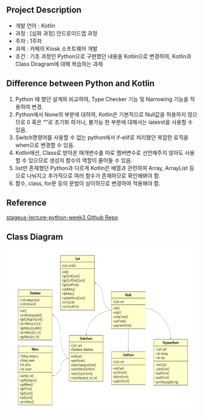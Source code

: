 ## Project Description

- 개발 언어 : Kotlin
- 과정 : [심화 과정] 안드로이드앱 과정  
- 주차 : 1주차  
- 과제 : 카페의 Kiosk 소프트웨어 개발  
- 조건 : 기초 과정인 Python으로 구현했던 내용을 Kotlin으로 변경하여, Kotlin과 Class Diragram에 대해 복습하는 과제  

## Difference between Python and Kotlin

1. Python 때 했던 설계와 비교하여, Type Checker 기능 및 Narrowing 기능을 적용하여 변경.
2. Python에서 None의 부분에 대하여, Kotlin은 기본적으로 Null값을 허용하지 않으므로 0 혹은 ""로 초기화 하거나, 불가능 한 부분에 대해서는 lateinit을 사용할 수 있음.
3. Switch명령어를 사용할 수 없는 python에서 if-elif로 처리했던 복잡한 로직을 when으로 변경할 수 있음.
4. Kotlin에선, Class로 받아온 매개변수를 따로 멤버변수로 선언해주지 않아도 사용할 수 있으므로 생성자 함수의 역할이 줄어들 수 있음.
5. list만 존재했던 Python과 다르게 Kotlin은 배열과 관련하여 Array, ArrayList 등으로 나눠지고 추가적으로 여러 함수가 존재하므로 확인해봐야 함.
6. 함수, class, for문 등의 문법이 상이하므로 변경하여 적용해야 함.

## Reference
[stageus-lecture-python-week3 Github Repo](https://github.com/cmsggg/stageus-lecture-python-week3)

## Class Diagram

<p align="center"><img src="슬라이드1.PNG" width="760" height="428"></p>
